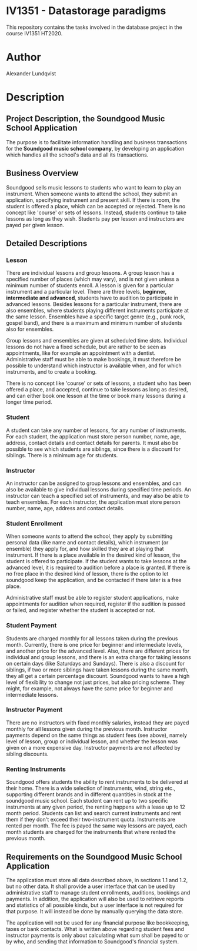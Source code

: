 # IV1351 - Datastorage paradigms
This repository contains the tasks involved in the database project in the course IV1351 HT2020.

# Author
Alexander Lundqvist

# Description
## Project Description, the Soundgood Music School Application

The purpose is to facilitate information handling and business transactions for the **Soundgood music school company**, by developing an application which handles all the school's data and all its transactions.

## Business Overview
Soundgood sells music lessons to students who want to learn to play an instrument. When someone wants to attend the school, they submit an application, specifying instrument and present skill. If there is room, the student is offered a place, which can be accepted or rejected. There is no concept like 'course' or sets of lessons. Instead, students continue to take lessons as long as they wish. Students pay per lesson and instructors are payed per given lesson.

## Detailed Descriptions

### Lesson
There are individual lessons and group lessons. A group lesson has a specified number of places (which may vary), and is not given unless a minimum number of students enroll. A lesson is given for a particular instrument and a particular level. There are three levels, **beginner, intermediate and advanced**, students have to audition to participate in advanced lessons. Besides lessons for a particular instrument, there are also ensembles, where students playing different instruments participate at the same lesson. Ensembles have a specific target genre (e.g., punk rock, gospel band), and there is a  maximum and minimum number of students also for ensembles.

Group lessons and ensembles are given at scheduled time slots. Individual lessons do not have a fixed schedule, but are rather to be seen as appointments, like for example an appointment with a dentist. Administrative staff must be able to make bookings, it must therefore be possible to understand which instructor is available when, and for which instruments, and to create a booking.

There is no concept like 'course' or sets of lessons, a student who has been offered a place, and accepted, continue to take lessons as long as desired, and can either book one lesson at the time or book many lessons during a longer time period.

### Student
A student can take any number of lessons, for any number of instruments. For each student, the application must store person number, name, age, address, contact details and contact details for parents. It must also be possible to see which students are siblings, since there is a discount for siblings. There is a minimum age for students.

### Instructor
An instructor can be assigned to group lessons and ensembles, and can also be available to give individual lessons during specified time periods. An instructor can teach a specified set of instruments, and may also be able to teach ensembles. For each instructor, the application must store person number, name, age, address and contact details.

### Student Enrollment
When someone wants to attend the school, they apply by submitting personal data (like name and contact details), which instrument (or ensemble) they apply for, and how skilled they are at playing that instrument. If there is a place available in the desired kind of lesson, the student is offered to participate. If the student wants to take lessons at the advanced level, it is required to audition before a place is granted. If there is no free place in the desired kind of lesson, there is the option to let soundgood keep the application, and be contacted if there later is a free place.

Administrative staff must be able to register student applications, make appointments for audition when required, register if the audition is passed or failed, and register whether the student is accepted or not.

### Student Payment
Students are charged monthly for all lessons taken during the previous month. Currently, there is one price for beginner and intermediate levels, and another price for the advanced level. Also, there are different prices for individual and group lessons, and there is an extra charge for taking lessons on certain days (like Saturdays and Sundays). There is also a discount for siblings, if two or more siblings have taken lessons during the same month, they all get a certain percentage discount. Soundgood wants to have a high level of flexibility to change not just prices, but also pricing scheme. They might, for example, not always have the same price for beginner and intermediate lessons.

### Instructor Payment
There are no instructors with fixed monthly salaries, instead they are payed monthly for all lessons given during the previous month. Instructor payments depend on the same things as student fees (see above), namely level of lesson, group or individual lesson, and whether the lesson was given on a more expensive day. Instructor payments are not affected by sibling discounts.

### Renting Instruments
Soundgood offers students the ability to rent instruments to be delivered at their home. There is a wide selection of instruments, wind, string etc., supporting different brands and in different quantities in stock at the soundgood music school. Each student can rent up to two specific instruments at any given period, the renting happens with a lease up to 12 month period. Students can list and search current instruments and rent them if they don't exceed their two-instrument quota. Instruments are rented per month. The fee is payed the same way lessons are payed, each month students are charged for the instruments that where rented the previous month.

## Requirements on the Soundgood Music School Application
The application must store all data described above, in sections 1.1 and 1.2, but no other data. It shall provide a user interface that can be used by administrative staff to manage student enrollments, auditions, bookings and payments. In addition, the application will also be used to retrieve reports and statistics of all possible kinds, but a user interface is not required for that purpose. It will instead be done by manually querying the data store.

The application will not be used for any financial purpose like bookkeeping, taxes or bank contacts. What is written above regarding student fees and instructor payments is only about calculating what sum shall be payed to or by who, and sending that information to Soundgood's financial system.
